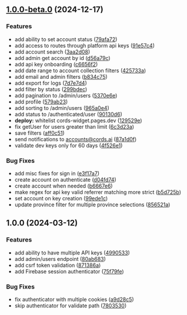 
## [1.0.0-beta.0](https://github.com/Cords-Connect/Partners-API/compare/v1.0.0...v1.0.0-beta.0) (2024-12-17)


### Features

* add ability to set account status ([79afa72](https://github.com/Cords-Connect/Partners-API/commit/79afa72d130b2dc8abde23d7035d719bb17f6e33))
* add access to routes through platform api keys ([91e57c4](https://github.com/Cords-Connect/Partners-API/commit/91e57c41f183288361426d60d247ee8764681324))
* add account search ([3aa2d08](https://github.com/Cords-Connect/Partners-API/commit/3aa2d081a736e8ad4b28b27b238e10c44e84f6ee))
* add admin get account by id ([d56a79c](https://github.com/Cords-Connect/Partners-API/commit/d56a79c0c5e879a49b9a340ab38dc57b885ed983))
* add api key onboarding ([c6656f2](https://github.com/Cords-Connect/Partners-API/commit/c6656f20b0bc7095a797419943f7e329f70bbd0f))
* add date range to account collection filters ([425733a](https://github.com/Cords-Connect/Partners-API/commit/425733ac70c425c85a05e6d939e4fd870392bd32))
* add email and admin filters ([b834c75](https://github.com/Cords-Connect/Partners-API/commit/b834c75ba67174e6e77b7586dd03ece24ce3617b))
* add export for logs ([7d7e7d4](https://github.com/Cords-Connect/Partners-API/commit/7d7e7d4bbb4acd40fd49e3ff889d57f7631ef2f6))
* add filter by status ([299bdec](https://github.com/Cords-Connect/Partners-API/commit/299bdec2ccac76ddc0c5c3e788613d72f0e3ae82))
* add pagination to /admin/users ([5370e6e](https://github.com/Cords-Connect/Partners-API/commit/5370e6e96b8f2577563278dfcd6b41a867b0dd88))
* add profile ([579ab23](https://github.com/Cords-Connect/Partners-API/commit/579ab23334ab1dcffd8eaaa7ccb361af1672e885))
* add sorting to /admin/users ([965a0e4](https://github.com/Cords-Connect/Partners-API/commit/965a0e4f30f9f7a24a47d316e889559e40431cca))
* add status to /authenticated/user ([90130d6](https://github.com/Cords-Connect/Partners-API/commit/90130d6bc4f096df8ab76012249fea3c295771b0))
* **deploy:** whitelist cords-widget.pages.dev ([129529e](https://github.com/Cords-Connect/Partners-API/commit/129529ecae64c29a28a8da1057a4f3628edbc046))
* fix getUser for users greater than limit ([6c3d23a](https://github.com/Cords-Connect/Partners-API/commit/6c3d23aaaa92cf10c9bcaca2208f6e5ceecec920))
* save filters ([aff0c51](https://github.com/Cords-Connect/Partners-API/commit/aff0c511a3837d0690dce01aea937e1bfd4fe5d3))
* send notifications to accounts@cords.ai ([87a1d0f](https://github.com/Cords-Connect/Partners-API/commit/87a1d0fa6815cfdf9a781ff79ad02efc6ac38859))
* validate dev keys only for 60 days ([4f526e1](https://github.com/Cords-Connect/Partners-API/commit/4f526e1e4364fff5c34f834dc773121b404cd675))


### Bug Fixes

* add misc fixes for sign in ([e3f17a7](https://github.com/Cords-Connect/Partners-API/commit/e3f17a7e5214cfc8bdf62419b1ff3af9d48e135b))
* create account on authenticate ([d04fd74](https://github.com/Cords-Connect/Partners-API/commit/d04fd7442cb1ed704fe620d2621a023455083133))
* create account when needed ([b6667e6](https://github.com/Cords-Connect/Partners-API/commit/b6667e6ad23f1baa125f9b78ff824fbdfc8c5003))
* make regex for api key valid referrer matching more strict ([b5d725b](https://github.com/Cords-Connect/Partners-API/commit/b5d725b321cd94bb1734692f4e298cd5f7c44a8e))
* set account on key creation ([99ede1c](https://github.com/Cords-Connect/Partners-API/commit/99ede1cafd50036c2df662a2866c41c5a12bb588))
* update province filter for multiple province selections ([856521a](https://github.com/Cords-Connect/Partners-API/commit/856521a9f11577c5110d94bcb418d84527b81ff6))

## 1.0.0 (2024-03-12)


### Features

* add ability to have multiple API keys ([4990533](https://github.com/Cords-Connect/Cords-Platform-API/commit/499053362e1bb19c8083f252b0f99d8c8cb22c0e))
* add admin/users endpoint ([80ab683](https://github.com/Cords-Connect/Cords-Platform-API/commit/80ab68327bb0aadecb7aba285be3b26042858c7c))
* add csrf token validation ([871386a](https://github.com/Cords-Connect/Cords-Platform-API/commit/871386a8f3f05845e541cf369df47e896a4dbef5))
* add Firebase session authenticator ([75f79fe](https://github.com/Cords-Connect/Cords-Platform-API/commit/75f79fe492446a0ccc90e59ae8b0e472b9ce369f))


### Bug Fixes

* fix authenticator with multiple cookies ([a9d28c5](https://github.com/Cords-Connect/Cords-Platform-API/commit/a9d28c5cf6398c219a8dd57167272e544b08219c))
* skip authenticator for validate path ([7803530](https://github.com/Cords-Connect/Cords-Platform-API/commit/7803530787e80e3c88c4dc29025c18e4befa0f77))
